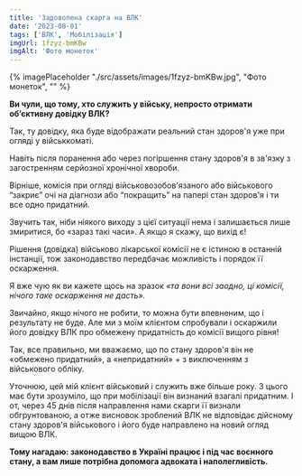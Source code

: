 ```yaml
---
title: 'Задоволена скарга на ВЛК'
date: '2023-08-01'
tags: ['ВЛК', 'Мобілізація']
imgUrl: 1fzyz-bmKBw
imgAlt: 'Фото монеток'
---
```


{% imagePlaceholder "./src/assets/images/1fzyz-bmKBw.jpg", "Фото монеток", "" %}

**Ви чули, що тому, хто служить у війську, непросто отримати обʼєктивну довідку ВЛК?**

Так, ту довідку, яка буде відображати реальний стан здоров'я уже при огляді у військкоматі.

Навіть після поранення або через погіршення стану здоров'я в зв'язку з загостренням серйозної хронічної хвороби.

Вірніше, комісія при огляді військовозобов'язаного або військового “закриє” очі на діагнози або “покращить” на папері стан здоров'я і ти все одно придатний.

Звучить так, ніби ніякого виходу з цієї ситуації нема і залишається лише змиритися, бо «зараз такі часи». А якщо я скажу, що вихід є!

Рішення (довідка) військово лікарської комісії не є істиною в останній інстанції, тож законодавство передбачає можливість і порядок її оскарження.

Я вже чую як ви кажете щось на зразок _«та вони всі заодно, ці комісії, нічого таке оскарження не дасть»._

Звичайно, якщо нічого не робити, то можна бути впевненим, що і результату не буде. Але ми з моїм клієнтом спробували і оскаржили його довідку ВЛК про обмежену придатність до комісії вищого рівня!

Так, все правильно, ми вважаємо, що по стану здоров'я він не «обмежено придатний», а «непридатний» + з виключенням з військового обліку.

Уточнюю, цей мій клієнт військовий і служить вже більше року. З цього має бути зрозуміло, що при мобілізації він визнаний взагалі придатним. І от, через 45 днів після направлення нами скарги її визнали обгрунтованою, а отже висновок зроблений ВЛК не відповідає дійсному стану здоров'я військового і його буде направлено на новий огляд вищою ВЛК.

**Тому нагадаю: законодавство в Україні працює і під час воєнного стану, а вам лише потрібна допомога адвоката і наполегливість.**

